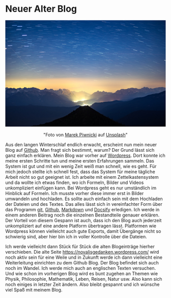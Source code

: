 # Neuer Alter Blog

<div align=center>
<img width="700" src="./Media/marek-piwnicki-epdbc0xRjiI-unsplash.jpg"/>

"Foto von <a href="https://unsplash.com/fr/@marekpiwnicki?utm_source=unsplash&utm_medium=referral&utm_content=creditCopyText">Marek Piwnicki</a> auf <a href="https://unsplash.com/de/fotos/der-nachthimmel-mit-sternen-uber-einer-bergkette-epdbc0xRjiI?utm_source=unsplash&utm_medium=referral&utm_content=creditCopyText">Unsplash</a>"

</div>


Aus den langen Winterschlaf endlich erwacht, erscheint nun mein neuer Blog auf [Github](https://github.com). Man fragt sich bestimmt, warum? Der Grund lässt sich ganz einfach erklären. Mein Blog war vorher auf [Wordpress](https://wordpress.com). Dort konnte ich meine ersten Schritte tun und meine ersten Erfahrungen sammeln. Das System ist gut und mit ein wenig Zeit weiß man schnell, wie es geht. Für mich jedoch stellte ich schnell fest, dass das System für meine tägliche Arbeit nicht so gut geeignet ist. Ich arbeite mit einem Zettelkastensystem und da wollte ich etwas finden, wo ich Formeln, Bilder und Videos unkompliziert einfügen kann. Bei Wordpress geht es nur umständlich im Hinblick auf Formeln. Ich musste vorher diese immer erst in Bilder umwandeln und hochladen. Es sollte auch einfach sein mit dem Hochladen der Dateien und des Textes. Das alles lässt sich in vereinfachter Form über das Programm [git](https://git-scm.com/), [Github](https://github.com), [Markdown](https://markdown.de/) und [Docsify](https://docsify.js.org/) erledigen. Ich werde in einem anderen Beitrag noch die einzelnen Bestandteile genauer erklären. Der Vorteil von diesem Gespann ist auch, dass ich den Blog auch jederzeit unkompliziert auf eine andere Platform übertragen lässt. Platformen wie Wordpress können vielleicht auch gute Exports, damit Übergänge nicht so schwierig sind, aber hier bin ich in voller Kontrolle über die Dateien.

Ich werde vielleicht dann Stück für Stück die alten Blogeinträge hierher verschieben. Die alte Seite https://novalisgedanken.wordpress.com/ wird noch aktiv sein für eine Weile und in Zukunft werde ich dann vielleicht eine Weiterleitung einrichten zu dem Github Blog. Der Blog befindet sich auch noch im Wandel. Ich werde mich auch an englischen Texten versuchen. Und wie schon im vorherigen Blog wird es bunt zugehen an Themen wie Physik, Philosophie, Mathematik, Leben, Reisen, Natur usw. Also kann sich noch einiges in letzter Zeit ändern. Also bleibt gespannt und ich wünsche viel Spaß mit meinem Blog.